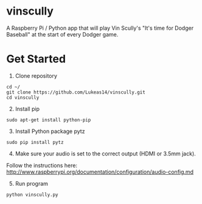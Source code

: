# vinscully
A Raspberry Pi / Python app that will play Vin Scully's "It's time for Dodger Baseball" at the start of every Dodger game.

# Get Started

1. Clone repository
  
  ```
  cd ~/
  git clone https://github.com/Lukeas14/vinscully.git
  cd vinscully
  ```

2. Install pip
  
  ```
  sudo apt-get install python-pip
  ````

3. Install Python package pytz
 
  ```
  sudo pip install pytz
  ```
  
4. Make sure your audio is set to the correct output (HDMI or 3.5mm jack).
  
  Follow the instructions here: http://www.raspberrypi.org/documentation/configuration/audio-config.md

5. Run program

  ```
  python vinscully.py
  ```
